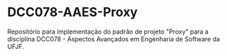# DCC078-AAES-Proxy
Repositório para implementação do padrão de projeto "Proxy" para a disciplina DCC078 - Aspectos Avançados em Engenharia de Software da UFJF.
